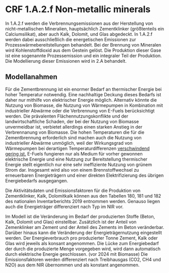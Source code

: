 # CRF 1.A.2.f Non-metallic minerals

In 1.A.2.f werden die Verbrennungsemissionen aus der Herstellung von nicht-metallischen Mineralien, hauptsächlich Zementklinker (größtenteils ein Calciumsilikat), aber auch Kalk, Dolomit, und Glas abgedeckt. In 1.A.2.f werden dabei ausschließlich die energetischen Emissionen zur Prozesswärmebereitstellungen behandelt. Bei der Brennung von Mineralen wird Kohlenstoffdioxid aus dem Gestein gelöst. Die Produktion dieser Gase ist eine sogenannte Prozessemission und ein integraler Teil der Produktion. Die Modellierung dieser Emissionen wird in 2.A behandelt.

## Modellanahmen
Für die Zementbrennung ist ein enormer Bedarf an thermischer Energie bei hoher Temperatur notwendig.
Eine nachhaltige Deckung dieses Bedarfs ist daher nur mithilfe von elektrischer Energie möglich.
Alternativ könnte die Nutzung von Biomasse, die Nutzung von Wärmepumpen in Kombination mit industrieller Abwärme oder die Verbrennung von E-Fuels berücksichtigt werden.
Die prävalenten Flächennutzungskonflikte und der landwirtschaftliche Schaden, der bei der Nutzung von Biomasse unvermeidbar ist, verbietet allerdings einen starken Anstieg in der Verbrennanung von Biomasse.
Die hohen Temperaturen die für die Zementbrennung erforderlich sind machen auch die Nutzung von industrieller Abwärme unmöglich, weil der Wirkungsgrad von Wärmepumpen bei derartigen Temperaturdifferenzen [verschwindend gering ist.](https://www.fv-ies.ch/fileadmin/FV-IES/Literaturstudie_Hochtemperatur_Waermepumpen.pdf)
E-Fuels fungieren nur als Medium für vorher gewonnen elektrische Energie und eine Nutzung zur Bereitstellung thermischer Energie stellt eigentlich nur eine sehr ineffiziente Nutzung von grünem Strom dar. 
Insgesamt wird also von einem Brennstoffwechsel zu erneuerbaren Energieträgern und einer direkten Elektrifizierung des übrigen Energiebedarfs ausgegangen.

Die Aktivitätsdaten und Emissionsfaktoren für die Produktion von Zementklinker, Kalk, Dolomitkalk können aus den Tabellen 180, 181 und 182 des nationalen Inventarberichts 2019 entnommen werden.
Genauso liegen auch die Energieträger differenziert nach Typ im NIR vor.

Im Modell ist die Veränderung im Bedarf der produzierten Stoffe (Beton, Kalk, Dolomit und Glas) einstellbar.
Zusätzlich ist der Anteil von Zemenklinker am Zement und der Anteil des Zements im Beton veränderbar.
Darüber hinaus kann die Veränderung der Energieträgernutzung eingestellt werden.
Der Energieverbrauch pro produzierter Tonne Zement, Kalk oder Glas wird jeweils als konsant angenommen.
Die Lücke zum Energiebedarf der durch die produzierte Menge vorgegeben wird, wird dann automatisch durch elektrische Energie geschlossen. (vor 2024 mit Biomasse)
Die Emissionsfaktoren werden differenziert nach Treibhausgas (CO2, CH4 und N2O) aus dem NIR übernommen und als konstant angenommen.
